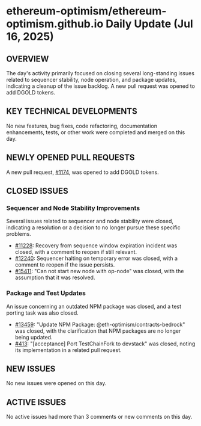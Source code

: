 # ethereum-optimism/ethereum-optimism.github.io Daily Update (Jul 16, 2025)
## OVERVIEW 
The day's activity primarily focused on closing several long-standing issues related to sequencer stability, node operation, and package updates, indicating a cleanup of the issue backlog. A new pull request was opened to add DGOLD tokens.

## KEY TECHNICAL DEVELOPMENTS
No new features, bug fixes, code refactoring, documentation enhancements, tests, or other work were completed and merged on this day.

## NEWLY OPENED PULL REQUESTS
A new pull request, [#1174](https://github.com/ethereum-optimism/ethereum-optimism.github.io/pull/1174), was opened to add DGOLD tokens.

## CLOSED ISSUES
### Sequencer and Node Stability Improvements
Several issues related to sequencer and node stability were closed, indicating a resolution or a decision to no longer pursue these specific problems.
- [#11228](https://github.com/ethereum-optimism/ethereum-optimism.github.io/issues/11228): Recovery from sequence window expiration incident was closed, with a comment to reopen if still relevant.
- [#12240](https://github.com/ethereum-optimism/ethereum-optimism.github.io/issues/12240): Sequencer halting on temporary error was closed, with a comment to reopen if the issue persists.
- [#15411](https://github.com/ethereum-optimism/ethereum-optimism.github.io/issues/15411): "Can not start new node with op-node" was closed, with the assumption that it was resolved.

### Package and Test Updates
An issue concerning an outdated NPM package was closed, and a test porting task was also closed.
- [#13459](https://github.com/ethereum-optimism/ethereum-optimism.github.io/issues/13459): "Update NPM Package: @eth-optimism/contracts-bedrock" was closed, with the clarification that NPM packages are no longer being updated.
- [#413](https://github.com/ethereum-optimism/ethereum-optimism.github.io/issues/413): "[acceptance] Port TestChainFork to devstack" was closed, noting its implementation in a related pull request.

## NEW ISSUES
No new issues were opened on this day.

## ACTIVE ISSUES
No active issues had more than 3 comments or new comments on this day.